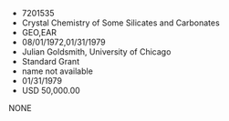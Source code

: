 * 7201535
* Crystal Chemistry of Some Silicates and Carbonates
* GEO,EAR
* 08/01/1972,01/31/1979
* Julian Goldsmith, University of Chicago
* Standard Grant
*   name not available
* 01/31/1979
* USD 50,000.00

NONE